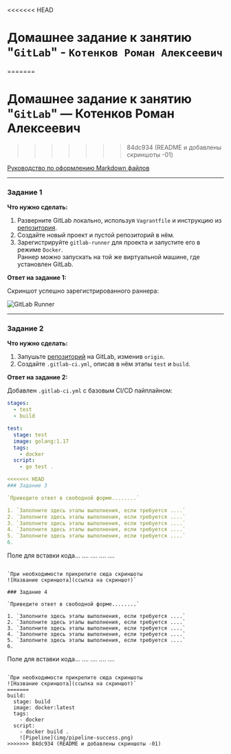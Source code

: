 <<<<<<< HEAD
# Домашнее задание к занятию "`GitLab`" - `Котенков Роман Алексеевич`
=======
# Домашнее задание к занятию "`GitLab`" — Котенков Роман Алексеевич
>>>>>>> 84dc934 (README и добавлены скриншоты -01)

[Руководство по оформлению Markdown файлов](https://gist.github.com/Jekins/2bf2d0638163f1294637#Code)

---

### Задание 1

**Что нужно сделать:**

1. Разверните GitLab локально, используя `Vagrantfile` и инструкцию из [репозитория](https://github.com/netology-code/sdvps-materials/tree/main/gitlab).  
2. Создайте новый проект и пустой репозиторий в нём.  
3. Зарегистрируйте `gitlab-runner` для проекта и запустите его в режиме `Docker`.  
   Раннер можно запускать на той же виртуальной машине, где установлен GitLab.

**Ответ на задание 1:**

Скриншот успешно зарегистрированного раннера:

![GitLab Runner](img/runner-registered.png)

---

### Задание 2

**Что нужно сделать:**

1. Запушьте [репозиторий](https://github.com/netology-code/sdvps-materials/tree/main/gitlab) на GitLab, изменив `origin`.  
2. Создайте `.gitlab-ci.yml`, описав в нём этапы `test` и `build`.

**Ответ на задание 2:**

Добавлен `.gitlab-ci.yml` с базовым CI/CD пайплайном:

```yaml
stages:
  - test
  - build

test:
  stage: test
  image: golang:1.17
  tags:
    - docker
  script:
    - go test .

<<<<<<< HEAD
### Задание 3

`Приведите ответ в свободной форме........`

1. `Заполните здесь этапы выполнения, если требуется ....`
2. `Заполните здесь этапы выполнения, если требуется ....`
3. `Заполните здесь этапы выполнения, если требуется ....`
4. `Заполните здесь этапы выполнения, если требуется ....`
5. `Заполните здесь этапы выполнения, если требуется ....`
6. 

```
Поле для вставки кода...
....
....
....
....
```

`При необходимости прикрепитe сюда скриншоты
![Название скриншота](ссылка на скриншот)`

### Задание 4

`Приведите ответ в свободной форме........`

1. `Заполните здесь этапы выполнения, если требуется ....`
2. `Заполните здесь этапы выполнения, если требуется ....`
3. `Заполните здесь этапы выполнения, если требуется ....`
4. `Заполните здесь этапы выполнения, если требуется ....`
5. `Заполните здесь этапы выполнения, если требуется ....`
6. 

```
Поле для вставки кода...
....
....
....
....
```

`При необходимости прикрепитe сюда скриншоты
![Название скриншота](ссылка на скриншот)`
=======
build:
  stage: build
  image: docker:latest
  tags:
    - docker
  script:
    - docker build .
    ![Pipeline](img/pipeline-success.png)
>>>>>>> 84dc934 (README и добавлены скриншоты -01)
